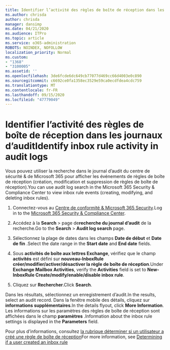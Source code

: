 ```yaml
---
title: Identifier l’activité des règles de boîte de réception dans les journaux d’audit
ms.author: chrisda
author: chrisda
manager: dansimp
ms.date: 04/21/2020
ms.audience: ITPro
ms.topic: article
ms.service: o365-administration
ROBOTS: NOINDEX, NOFOLLOW
localization_priority: Normal
ms.custom:
- "1368"
- "3100005"
ms.assetid: ''
ms.openlocfilehash: 3de6fcde6dc649cb77077d469cc66d4003e0c890
ms.sourcegitcommit: c6692ce0fa1358ec3529e59ca0ecdfdea4cdc759
ms.translationtype: MT
ms.contentlocale: fr-FR
ms.lasthandoff: 09/15/2020
ms.locfileid: "47779049"
---
```

# <a name="identify-inbox-rule-activity-in-audit-logs"></a><span data-ttu-id="c376e-102">Identifier l’activité des règles de boîte de réception dans les journaux d’audit</span><span class="sxs-lookup"><span data-stu-id="c376e-102">Identify inbox rule activity in audit logs</span></span>

<span data-ttu-id="c376e-103">Vous pouvez utiliser la recherche dans le journal d’audit du centre de sécurité & de Microsoft 365 pour afficher les événements de règles de boîte de réception (création, modification et suppression de règles de boîte de réception).</span><span class="sxs-lookup"><span data-stu-id="c376e-103">You can use audit log search in the Microsoft 365 Security & Compliance Center to view inbox rule events (creating, modifying, and deleting inbox rules).</span></span>

1. <span data-ttu-id="c376e-104">Connectez-vous au [Centre de conformité & Microsoft 365 Security](https://protection.office.com/).</span><span class="sxs-lookup"><span data-stu-id="c376e-104">Log in to the [Microsoft 365 Security & Compliance Center](https://protection.office.com/).</span></span>

2. <span data-ttu-id="c376e-105">Accédez à la **Search**  >  page de**recherche du journal d’audit** de la recherche.</span><span class="sxs-lookup"><span data-stu-id="c376e-105">Go to the **Search** > **Audit log search** page.</span></span>

3. <span data-ttu-id="c376e-106">Sélectionnez la plage de dates dans les champs **Date de début** et **Date de fin** .</span><span class="sxs-lookup"><span data-stu-id="c376e-106">Select the date range in the **Start date** and **End date** fields.</span></span>

4. <span data-ttu-id="c376e-107">Sous **activités de boîte aux lettres Exchange**, vérifiez que le champ **activités** est défini sur **nouveau-InboxRule créer/modifier/activer/désactiver la règle de boîte de réception**.</span><span class="sxs-lookup"><span data-stu-id="c376e-107">Under **Exchange Mailbox Activities**, verify the **Activities** field is set to **New-InboxRule Create/modify/enable/disable inbox rule**.</span></span>

5. <span data-ttu-id="c376e-108">Cliquez sur **Rechercher**.</span><span class="sxs-lookup"><span data-stu-id="c376e-108">Click **Search**.</span></span>

<span data-ttu-id="c376e-109">Dans les résultats, sélectionnez un enregistrement d’audit.</span><span class="sxs-lookup"><span data-stu-id="c376e-109">In the results, select an audit record.</span></span> <span data-ttu-id="c376e-110">Dans la fenêtre mobile des détails, cliquez sur **informations supplémentaires**.</span><span class="sxs-lookup"><span data-stu-id="c376e-110">In the details flyout, click **More Information**.</span></span> <span data-ttu-id="c376e-111">Les informations sur les paramètres des règles de boîte de réception sont affichées dans le champ **paramètres** .</span><span class="sxs-lookup"><span data-stu-id="c376e-111">Information about the inbox rule settings is displayed in the **Parameters** field.</span></span>

<span data-ttu-id="c376e-112">Pour plus d’informations, consultez [la rubrique déterminer si un utilisateur a créé une règle de boîte de réception](https://docs.microsoft.com//office365/securitycompliance/auditing-troubleshooting-scenarios#determining-if-a-user-created-an-inbox-rule)</span><span class="sxs-lookup"><span data-stu-id="c376e-112">For more information, see [Determining if a user created an inbox rule](https://docs.microsoft.com//office365/securitycompliance/auditing-troubleshooting-scenarios#determining-if-a-user-created-an-inbox-rule)</span></span>
